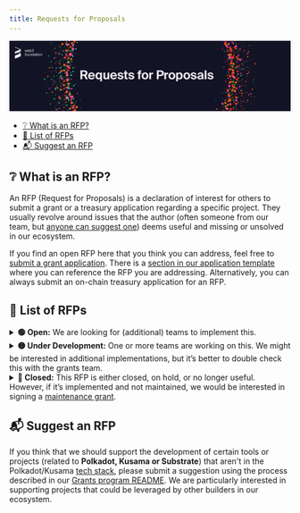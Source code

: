 ```yaml
---
title: Requests for Proposals
---
```


<p align="center">
  <img src="https://raw.githubusercontent.com/w3f/Grants-Program/master/static/img/rfp-header.png" style={{width:"1300px"}} />
</p>

- [❔ What is an RFP?](#-what-is-an-rfp)
- [📜 List of RFPs](#-list-of-rfps)
- [📬 Suggest an RFP](#-suggest-an-rfp)

## ❔ What is an RFP?

An RFP (Request for Proposals) is a declaration of interest for others to submit a grant or a treasury application regarding a specific project. They usually revolve around issues that the author (often someone from our team, but [anyone can suggest one](suggesting.md)) deems useful and missing or unsolved in our ecosystem.

If you find an open RFP here that you think you can address, feel free to [submit a grant application](process.md). There is a [section in our application template](https://github.com/w3f/Grants-Program/blob/master/applications/application-template.md#project-overview-page_facing_up) where you can reference the RFP you are addressing. Alternatively, you can always submit an on-chain treasury application for an RFP.


## 📜 List of RFPs

<details><summary><b>🟢 Open:</b> We are looking for (additional) teams to implement this.</summary>

| RFP | Last Updated |
| :-- | :----------: |
| [anti-collusion_infrastructure.md](RFPs/Open/anti-collusion_infrastructure.md) | 21.09.2023 |
| [bpf-contracts.md](RFPs/Open/bpf-contracts.md) | 06.01.2023 |
| [formal_guarantees_for_grandpa.md](RFPs/Open/formal_guarantees_for_grandpa.md) | 07.10.2022 |
| [ISO_20022.md](RFPs/Open/ISO_20022.md) | 31.05.2022 |
| [parachain_validation_conformance_testing.md](RFPs/Open/parachain_validation_conformance_testing.md) | 18.01.2023 |  
| [polkadot-protocol_conformance_tests.md](RFPs/Open/polkadot-protocol_conformance_tests.md) | 21.09.2023 |
| [sub-consensus.md](RFPs/Open/sub-consensus.md) | 23.11.2021 |
| [uptane-for-substrate-design-and-scope.md](RFPs/Open/uptane-for-substrate-design-and-scope.md) | 04.03.2023 |
| [user-account-access-analysis.md](RFPs/Open/user-account-access-analysis.md) | 07.01.2023 |
| [xcm-tool.md](RFPs/Open/xcm-tool.md) | 21.09.2023 |

</details>

<details><summary><b>🟡 Under Development:</b> One or more teams are working on this. We might be interested in additional implementations, but it’s better to double check this with the grants team.</summary>

| RFP | Last Updated |
| :-- | :----------: |
| [alternative_polkadot_host_implementations.md](RFPs/Under%20Development/alternative_polkadot_host_implementations.md) | 02.03.2023 |
| [alternative-polkadot-js-api-console.md](RFPs/Under%20Development/alternative-polkadot-js-api-console.md) | 19.05.2023 |
| [analysis-website-and-data-platform.md](RFPs/Under%20Development/analysis-website-and-data-platform.md) | 21.09.2023 |
| [data_analysis_tools.md](RFPs/Under%20Development/data_analysis_tools.md) | 21.09.2023 |  
| [decentralized-security-marketplace.md](RFPs/Under%20Development/decentralized-security-marketplace.md) | 02.06.2023 |  
| [grant_management_webapp.md](RFPs/Under%20Development/grant_management_webapp.md) | 06.06.2023 |
| [identity-directory.md](RFPs/Under%20Development/identity-directory.md) | 30.05.2022 |
| [IDE_for_ink_Smart_Contracts.md](RFPs/Under%20Development/IDE_for_ink_Smart_Contracts.md) | 05.04.2023 |
| [implementation-benchmarking.md](RFPs/Under%20Development/implementation-benchmarking.md) | 06.06.2023 |
| [ink!_smart_contract_block_explorer.md](RFPs/Under%20Development/ink_smart_contract_block_explorer.md) | 05.07.2021 |
| [ISO_8583.md](RFPs/Under%20Development/ISO_8583.md) | 31.05.2022 |
| [move_smart_contract_pallet.md](RFPs/Under%20Development/move_smart_contract_pallet.md) | 02.08.2023 |
| [multi-chain-block-explorer.md](RFPs/Under%20Development/multi-chain-block-explorer.md) | 23.11.2021 |
| [privacy-enhancement-polkadot-extension.md](RFPs/Under%20Development/privacy-enhancement-polkadot-extension.md) | 27.05.22 |
| [raft-validators.md](RFPs/Under%20Development/raft-validators.md) | 23.05.2023 |
| [scale-codec-comparator.md](RFPs/Under%20Development/scale-codec-comparator.md) | 30.05.2022 |
| [Static-Analysis-for-Runtime-Pallets.md](RFPs/Under%20Development/Static-Analysis-for-Runtime-Pallets.md) | 05.07.2023 |  
| [validator-selection-algorithm.md](RFPs/Under%20Development/validator-selection-algorithm.md) | 07.12.2022 |

</details>


<details><summary><b>🔴 Closed:</b> This RFP is either closed, on hold, or no longer useful. However, if it’s implemented and not maintained, we would be interested in signing a <a href="./maintenance.md">maintenance grant</a>.</summary>

| RFP | Last Updated |
| :-- | :----------: |
| [a-and-v-topology.md](RFPs/Closed/a-and-v-topology.md) | 04.09.2023 |
| [appi.md](RFPs/Closed/appi.md) | 20.07.2021 |
| [candle-auction.md](RFPs/Closed/candle-auction.md) | 02.02.2022 |  
| [crowdloan_front_end_template.md](RFPs/Closed/crowdloan_front_end_template.md) | 25.04.2023 |  
| [epassport-zk-validation.md](RFPs/Closed/epassport-zk-validation.md) | 21.03.2023 |
| [ksm-tipping-button.md](RFPs/Closed/ksm-tipping-button.md) | 20.07.2021 |  
| [on-chain-quadratic-funding.md](RFPs/Closed/on-chain-quadratic-funding.md) | 29.03.2022 |  
| [php-api.md](RFPs/Closed/php-api.md) | 27.05.2022 |  
| [php-scale.md](RFPs/Closed/php-scale.md) | 23.11.2022 |  
| [polkadot-collator-setup.md](RFPs/Closed/polkadot-collator-setup.md) | 22.03.2023 |
| [social-recovery-wallet.md](RFPs/Closed/social-recovery-wallet.md) | 03.03.2023 |
| [staking-rewards-collector-front-end.md](RFPs/Closed/staking-rewards-collector-front-end.md) | 20.07.2021 |  
| [uncollateralized-stablecoin-research.md](RFPs/Closed/uncollateralized-stablecoin-research.md) | 01.01.2023 |
| [validator-setup-maintenance.md](RFPs/Closed/validator-setup-maintenance.md) | 24.08.2023 |
| [wallet-aggregator-library.md](RFPs/Closed/wallet-aggregator-library.md) | 09.03.2023 |

</details>

## 📬 Suggest an RFP

If you think that we should support the development of certain tools or projects (related to **Polkadot, Kusama or Substrate**) that aren't in the Polkadot/Kusama [tech stack](https://wiki.polkadot.network/docs/build-open-source), please submit a suggestion using the process described in our [Grants program README](suggesting.md). We are particularly interested in supporting projects that could be leveraged by other builders in our ecosystem.
